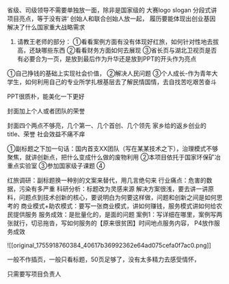 省级、司级领导不需要单独放一面，除非是国家级的
大赛logo slogan
分段式讲项目亮点，等于没有讲‘
创始人和联合创始人放一起，
履历要能体现出创业基因
解决了什么国家重大战略需求

1. 请教王老师的部分：
①看看案例方面有没有体现好红旅，如何针对性地去拔高，还缺哪些东西
②看看财务方面如何去展现
③省长页与湖北卫视页是否有必要合为一页，是放到最后作为升华还是放到PPT的开头作为亮点

①自己挣钱的基础上实现社会价值，
②解决人民问题
③个人成长-作为青年大学生，如何利用自己的专业所学扎根基层去了解民情国情，去自找苦吃艰苦奋斗

PPT很质朴，能美化一下更好

封面加上个人或者团队的荣誉

封面四个两点不够亮，几个第一、几个首创、几个领先
家乡给的返乡创业的title、荣誉
社会效益不痛不痒

①副标题之下加一句话：国内首支XX团队（写在某某技术之下），治理模式不够聚焦，就讲创新点，把什么变成什么做的废物利用
②本项目依托于国家环保矿冶重点实验室
③参加国家级子课题
④

红旅调研：副标题换一种别的文案来替代，用几言绝句来
行业痛点：危害的数据，污染有多严重
科研分析：标题改为灵感来源
解决方案很浅，要去讲一讲原料，问题点到技术创新的核心，要说明白为何要这样做，问题和创新之间是如何思考的
商业模式+助农模式：要写一张商业模式，讲如何赚钱，服务模式讲如何给农民提供服务
服务成效：是批量化的，是面的问题
案例1：写详细在哪里，案例写两张就行，切忌拖沓，写如何服务的【原来很贫困】时间地点服务内容，
P4放作服务成效

![[original_1755918760384_40617b36992362e64ad075cefa0f7ac0.png]]

一般不作插页，一般只看标题，50页足够了，没有太多精力去感受情怀，

只需要写项目负责人